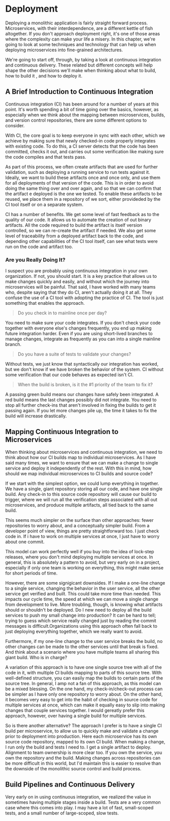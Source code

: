 # Deployment

Deploying a monolithic application is fairly straight forward process. Microservices, with their interdependence, are a different kettle of fish altogether. If you don't approach deployment right, it's one of those areas where the complexity can make your life a misery. In this chapter, we're going to look at some techniques and technology that can help us when deploying microservices into fine-grained architectures.

We're going to start off,  through, by taking a look at continuous integration and continuous delivery. These related but different concepts will help shape the other decisions we'll make when thinking about what to build, how to build it , and how to deploy it.

## A Brief Introduction to Continuous Integration

Continuous integration \(CI\) has been around for a number of years at this point. It's worth spending a bit of time going over the basics, however, as especially when we think about the mapping between microservices, builds, and version control repositories, there are some different options to consider.

With CI, the core goal is to keep everyone in sync with each other, which we achieve by making sure that newly checked-in code properly integrates with existing code. To do this, a CI server detects that the code has been committed, checks it out, and carries out some verification like making sure the code compiles and that tests pass.

As part of this process, we often create artifacts that are used for further validation, such as deploying a running service to run tests against it. Ideally, we want to build these artifacts once and once only, and use them for all deployments of that version of the code. This is in order to avoid doing the same thing over and over again, and so that we can confirm that the artifact e deployed is the one we tested. To enable these artifacts to be reused, we place them in a repository of we sort, either provideded by the CI tool itself or on a separate system.

CI has a number of benefits. We get some level of fast feedback as to the quality of our code. It allows us to automate the creation of out binary artifacts. All the code required to build the artifact is itself version controlled, so we can re-create the artifact if needed. We also get some level of traceability from a deployed artifact back to the code, and depending other capabilities of the CI tool itself, can see what tests were run on the code and artifact too.

### Are you Really Doing It?

I suspect you are probably using continuous integration in your own organization. If not, you should start. It is a key practice that allows us to make changes quickly and easily, and without which the journey into microservices will be painful. That said, I have worked with many teams who, despite saying that they do CI, aren't actually doing it at all. They confuse the use of a CI tool with adopting the practice of CI. The tool is just something that enables the approach.

> Do you check in to mainline once per day?

You need to make sure your code integrates. If you don't check your code together with everyone else's changes frequently, you end up making future integration harder. Even if you are using short-lived branches to manage changes, integrate as frequently as you can into a single mainline branch.

> Do you have a suite of tests to validate your changes?

Without tests, we just know that syntactically our integration has worked, but we don't know if we have broken the behavior of the system. CI without some verification that our code behaves as expected isn't CI.

> When the build is broken, is it the \#1 priority of the team to fix it?

A passing green build means our changes have safely been integrated. A red build means the last changes possibly did not integrate. You need to stop all further check-ins that aren't involved in fixing the builds to get it passing again. If you let more changes pile up, the time it takes to fix the build will increase drastically. 

## Mapping Continuous Integration to Microservices

When thinking about microservices and continuous integration, we need to think about how our CI builds map to individual microservices. As I have said many times, we want to ensure that we can make a change to single service and deploy it independently of the rest. With this in mind, how should we map individual microservices to CI builds and source code?

If we start with the simplest option, we could lump everything in together. We have a single, giant repository storing all our code, and have one single build. Any check-in to this source code repository will cause our build to trigger, where we will run all the verification steps associated with all out microservices, and produce multiple artifacts, all tied back to the same build.

This seems much simpler on the surface than other approaches: fewer repositories to worry about, and a conceptually simpler build. From a developer point of view, things are pretty straightforward too. I just check code in. If i have to work on multiple services at once, I just have to worry about one commit.

This model can work perfectly well if you buy into the idea of lock-step releases, where you don't mind deploying multiple services at once. In general, this is absolutely a pattern to avoid, but very early on in a project, especially if only one team is working on everything, this might make sense for short periods of time.

However, there are some signigicant downsides. If I make a one-line change to a single service, changing the behavior in the user service, all the other service get verified and built. This could take more time than needed. This impacts our cycle time, the speed at which we can move a single change from development to live. More troubling, though, is knowing what artifacts should or shouldn't be deployed. Do I new need to deploy all the build services to push my small change into production? It can be hard to tell; trying to guess which service really changed just by reading the commit messages is difficult.Organizations using this approach often fall back to just deploying everything together, which we really want to avoid.

Furthermore, if my one-line change to the user service breaks the build, no other changes can be made to the other services until that break is fixed. And think about a scenario where you have multiple teams all sharing this giant build. Who is in charge?

A variation of this approach is to have one single source tree with all of the code in it, with multiple CI builds mapping to parts of this source tree. With well-defined structure, you can easily map the builds to certain parts of the source tree. In general, I amp not a fan of this approach, as this model can be a mixed blessing. On the one hand, my check-in/check-out process can be simpler as I have only one repository to worry about. On the other hand, it becomes very easy to get into the habit of checking in source code for multiple services at once, which can make it equally easy to slip into making changes that couple services together. I would gereatly prefer this approach, however, over having a single build for multiple services.

So is there another alternative? The approach I prefer is to have a single CI build per microservice, to allow us to quickly make and validate a change prior to deployment into production. Here each microservice has its own source code repository, mapped to its own CI build. When making a change, I run only the build and tests I need to. I get a single artifact to deploy. Alignment to team ownership is more clear too. If you own the service, you own the repository and the build. Making changes across repositories can be more difficult in this world, but I'd maintain this is easier to resolve than the downside of the monolithic source control and build process.

## Build Pipelines and Continuous Delivery

Very early on in using continuous integration, we realized the value in sometimes having multiple stages inside a build. Tests are a very common case where this comes into play. I may have a lot of fast, small-scoped tests, and a small number of large-scoped, slow tests.

